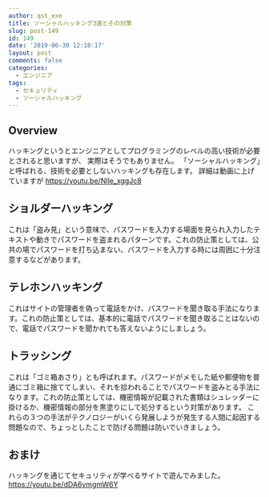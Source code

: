 ```yaml
---
author: qst_exe
title: ソーシャルハッキング3選とその対策
slug: post-149
id: 149
date: '2019-06-30 12:18:17'
layout: post
comments: false
categories:
  - エンジニア
tags:
  - セキュリティ
  - ソーシャルハッキング
---
```


## Overview

ハッキングというとエンジニアとしてプログラミングのレベルの高い技術が必要とされると思いますが、 実際はそうでもありません。 「ソーシャルハッキング」と呼ばれる、技術を必要としないハッキングも存在します。 詳細は動画に上げていますが https://youtu.be/NIle_xggJc8

## ショルダーハッキング

これは「盗み見」という意味で、パスワードを入力する場面を見られ入力したテキストや動きでパスワードを盗まれるパターンです。これの防止策としては、公共の場でパスワードを打ち込まない、パスワードを入力する時には周囲に十分注意するなどがあります。

## テレホンハッキング

これはサイトの管理者を偽って電話をかけ、パスワードを聞き取る手法になります。これの防止策としては、基本的に電話でパスワードを聞き取ることはないので、電話でパスワードを聞かれても答えないようにしましょう。

## トラッシング

これは「ゴミ箱あさり」とも呼ばれます。パスワードがメモした紙や郵便物を普通にゴミ箱に捨ててしまい、それを拾われることでパスワードを盗みとる手法になります。これの防止策としては、機密情報が記載された書類はシュレッダーに掛けるか、機密情報の部分を黒塗りにして処分するという対策があります。 これらの３つの手法がテクノロジーがいくら発展しようが発生する人間に起因する問題なので、ちょっとしたことで防げる問題は防いでいきましょう。

## おまけ

ハッキングを通じてセキュリティが学べるサイトで遊んでみました。 https://youtu.be/dDA6vmgmW6Y
